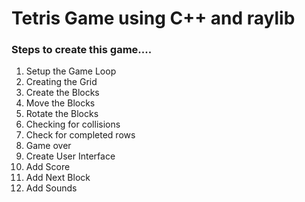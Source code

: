 # Tetris Game using C++ and raylib

### Steps to create this game....
1. Setup the Game Loop
2. Creating the Grid
3. Create the Blocks
4. Move the Blocks
5. Rotate the Blocks
6. Checking for collisions
7. Check for completed rows
8. Game over
9. Create User Interface
10. Add Score
11. Add Next Block
12. Add Sounds
